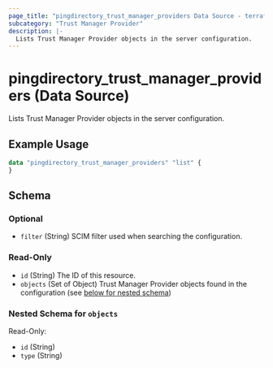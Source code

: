 ```yaml
---
page_title: "pingdirectory_trust_manager_providers Data Source - terraform-provider-pingdirectory"
subcategory: "Trust Manager Provider"
description: |-
  Lists Trust Manager Provider objects in the server configuration.
---
```


# pingdirectory_trust_manager_providers (Data Source)

Lists Trust Manager Provider objects in the server configuration.

## Example Usage

```terraform
data "pingdirectory_trust_manager_providers" "list" {
}
```

<!-- schema generated by tfplugindocs -->
## Schema

### Optional

- `filter` (String) SCIM filter used when searching the configuration.

### Read-Only

- `id` (String) The ID of this resource.
- `objects` (Set of Object) Trust Manager Provider objects found in the configuration (see [below for nested schema](#nestedatt--objects))

<a id="nestedatt--objects"></a>
### Nested Schema for `objects`

Read-Only:

- `id` (String)
- `type` (String)

